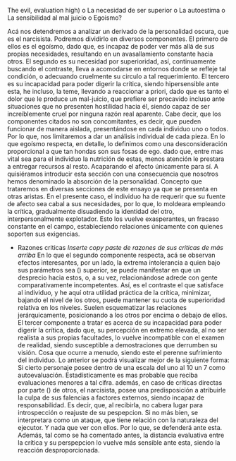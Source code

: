 The evil, evaluation high)
o	La necesidad de ser superior
o	La autoestima
o	La sensibilidad al mal juicio
o	Egoismo?


Acá nos detendremos a analizar un derivado de la personalidad oscura, que es el narcisista. Podremos dividirlo en diversos componentes. El primero de ellos es el egoísmo, dado que, es incapaz de poder ver más allá de sus propias necesidades, resultando en un avasallamiento constante hacia otros. El segundo es su necesidad por superioridad, así, continuamente buscando el contraste, lleva a acomodarse en entornos donde se refleje tal condición, o adecuando cruelmente su circulo a tal requerimiento. El tercero es su incapacidad para poder digerir la crítica, siendo hipersensible ante esta, he incluso, la teme, llevando a reaccionar a priori, dado que es tanto el dolor que le produce un mal-juicio, que prefiere ser precavido incluso ante situaciones que no presenten hostilidad hacia él, siendo capaz de ser increíblemente cruel por ninguna razón real aparente. Cabe decir, que los componentes citados no son concomitantes, es decir, que pueden funcionar de manera aislada, presentándose en cada individuo uno o todos. Por lo que, nos limitaremos a dar un análisis individual de cada pieza.
En lo que egoísmo respecta, en detalle, lo definimos como una desconsideración proporcional a que tan hondas son sus fosas de ego. dado que, entre mas vital sea para el individuo la nutrición de estas, menos atención le prestara a entregar recursos al resto. Acaparando el afecto únicamente para sí. A quisiéramos introducir esta sección con una consecuencia que nosotros hemos denominado la absorción de la personalidad. Concepto que trataremos en diversas secciones de este ensayo ya que se presenta en otras aristas. En el presente caso, el individuo ha de requerir que su fuente de afecto sea cabal a sus necesidades, por lo que, lo moldeara empleando la crítica, gradualmente disuadiendo la identidad del otro, interpersonalmente explotador. Esto los vuelve exasperantes, un fracaso constante en el campo, estableciendo relaciones únicamente con quienes soporten sus exigencias. 
- Razones criticas
*Inserte copy paste de razones de sus criticas de más arriba*
En lo que el segundo componente respecta, acá se observan efectos interesantes, por un lado, la extrema intolerancia a quien bajo sus parámetros sea () superior, se puede manifestar en que un desprecio hacia estos, o, a su vez, relacionándose adrede con gente comparativamente incompetentes. 
Así, es el contraste el que satisface al individuo, y he aquí otra utilidad práctica de la crítica, minimizar, bajando el nivel de los otros, puede mantener su cuota de superioridad relativa en los niveles. Suelen esquematizar las relaciones jerárquicamente, posicionando a los otros por encima o debajo de ellos.  
El tercer componente a tratar es acerca de su incapacidad para poder digerir la crítica, dado que, su percepción en extremo elevada, al no ser realista a sus propias facultades, lo vuelve incompatible con el examen de realidad, siendo susceptible a demostraciones que derrumben su visión. Cosa que ocurre a menudo, siendo este el perenne sufrimiento del individuo. Lo anterior se podrá visualizar mejor de la siguiente forma: Si cierto personaje posee dentro de una escala del uno al 10 un 7 como autoevaluación. Estadísticamente es mas probable que reciba evaluaciones menores a tal cifra. además, en caso de críticas directas por parte () de otros, el narcisista, posee una predisposición a atribuirle la culpa de sus falencias a factores externos, siendo incapaz de responsabilidad. Es decir, que, al recibirla, no cabera lugar para introspección o reajuste de su pespepcion. Si no más bien, se interpretara como un ataque, que tiene relación con la naturaleza del ejecutor. Y nada que ver con ellos. Por lo que, se defenderá ante esta. Además, tal como se ha comentado antes, la distancia evaluativa entre la crítica y su perspepcion lo vuelve más sensible ante esta, siendo la reacción desproporcionada.